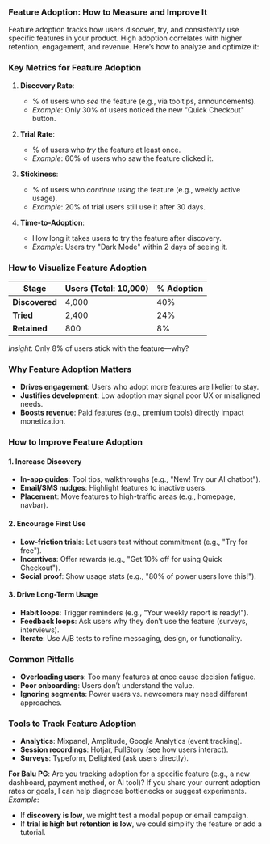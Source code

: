 ### **Feature Adoption: How to Measure and Improve It**
Feature adoption tracks how users discover, try, and consistently use specific features in your product. High adoption correlates with higher retention, engagement, and revenue. Here’s how to analyze and optimize it:

### **Key Metrics for Feature Adoption**
1. **Discovery Rate**:
   - % of users who *see* the feature (e.g., via tooltips, announcements).
   - *Example*: Only 30% of users noticed the new "Quick Checkout" button.

2. **Trial Rate**:
   - % of users who *try* the feature at least once.
   - *Example*: 60% of users who saw the feature clicked it.

3. **Stickiness**:
   - % of users who *continue using* the feature (e.g., weekly active usage).
   - *Example*: 20% of trial users still use it after 30 days.

4. **Time-to-Adoption**:
   - How long it takes users to try the feature after discovery.
   - *Example*: Users try "Dark Mode" within 2 days of seeing it.

### **How to Visualize Feature Adoption**


| Stage          | Users (Total: 10,000) | % Adoption |
|----------------|-----------------------|------------|
| **Discovered** | 4,000                 | 40%        |
| **Tried**      | 2,400                 | 24%        |
| **Retained**   | 800                   | 8%         |

*Insight*: Only 8% of users stick with the feature—why?

### **Why Feature Adoption Matters**
- **Drives engagement**: Users who adopt more features are likelier to stay.
- **Justifies development**: Low adoption may signal poor UX or misaligned needs.
- **Boosts revenue**: Paid features (e.g., premium tools) directly impact monetization.

### **How to Improve Feature Adoption**
#### 1. **Increase Discovery**
   - **In-app guides**: Tool tips, walkthroughs (e.g., "New! Try our AI chatbot").
   - **Email/SMS nudges**: Highlight features to inactive users.
   - **Placement**: Move features to high-traffic areas (e.g., homepage, navbar).

#### 2. **Encourage First Use**
   - **Low-friction trials**: Let users test without commitment (e.g., "Try for free").
   - **Incentives**: Offer rewards (e.g., "Get 10% off for using Quick Checkout").
   - **Social proof**: Show usage stats (e.g., "80% of power users love this!").

#### 3. **Drive Long-Term Usage**
   - **Habit loops**: Trigger reminders (e.g., "Your weekly report is ready!").
   - **Feedback loops**: Ask users why they don’t use the feature (surveys, interviews).
   - **Iterate**: Use A/B tests to refine messaging, design, or functionality.

### **Common Pitfalls**
- **Overloading users**: Too many features at once cause decision fatigue.
- **Poor onboarding**: Users don’t understand the value.
- **Ignoring segments**: Power users vs. newcomers may need different approaches.

### **Tools to Track Feature Adoption**
- **Analytics**: Mixpanel, Amplitude, Google Analytics (event tracking).
- **Session recordings**: Hotjar, FullStory (see how users interact).
- **Surveys**: Typeform, Delighted (ask users directly).

**For Balu PG**:
Are you tracking adoption for a specific feature (e.g., a new dashboard, payment method, or AI tool)? If you share your current adoption rates or goals, I can help diagnose bottlenecks or suggest experiments.
*Example*:
- If **discovery is low**, we might test a modal popup or email campaign.
- If **trial is high but retention is low**, we could simplify the feature or add a tutorial.

